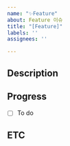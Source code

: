 ```yaml
---
name: "✨Feature"
about: Feature 이슈
title: "[Feature]"
labels: ''
assignees: ''

---
```


## Description
>

## Progress
- [ ] To do

## ETC
>
